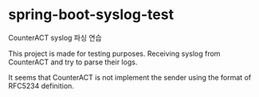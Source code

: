# spring-boot-syslog-test
CounterACT syslog 파싱 연습

This project is made for testing purposes.
Receiving syslog from CounterACT and try to parse their logs.

It seems that CounterACT is not implement the sender using the format of RFC5234 definition.
